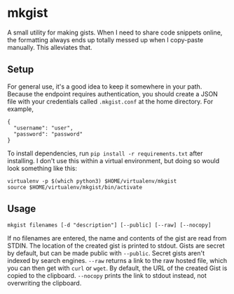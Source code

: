 # mkgist

A small utility for making gists. When I need to share code snippets online, the formatting always ends up totally messed up when I copy-paste manually. This alleviates that.

## Setup

For general use, it's a good idea to keep it somewhere in your path. Because the endpoint requires authentication, you should create a JSON file with your credentials called `.mkgist.conf` at the home directory. For example,

```
{
  "username": "user",
  "password": "password"
}
```

To install dependencies, run `pip install -r requirements.txt` after installing. I don't use this within a virtual environment, but doing so would look something like this:

```
virtualenv -p $(which python3) $HOME/virtualenv/mkgist
source $HOME/virtualenv/mkgist/bin/activate
```

## Usage

    mkgist filenames [-d "description"] [--public] [--raw] [--nocopy]

If no filenames are entered, the name and contents of the gist are read from STDIN. The location of the created gist is printed to stdout. Gists are secret by default, but can be made public with `--public`. Secret gists aren't indexed by search engines. `--raw` returns a link to the raw hosted file, which you can then get with `curl` or `wget`. By default, the URL of the created Gist is copied to the clipboard. `--nocopy` prints the link to stdout instead, not overwriting the clipboard.
